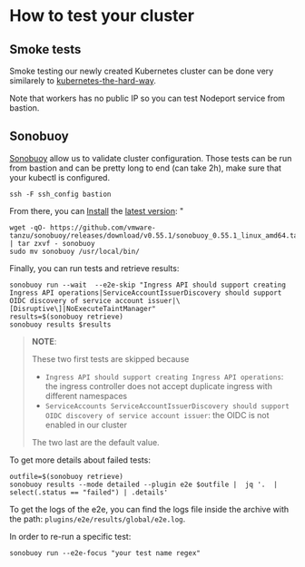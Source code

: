 # How to test your cluster

## Smoke tests

Smoke testing our newly created Kubernetes cluster can be done very similarely to [kubernetes-the-hard-way](https://github.com/kelseyhightower/kubernetes-the-hard-way/blob/master/docs/13-smoke-test.md).

Note that workers has no public IP so you can test Nodeport service from bastion.

## Sonobuoy

[Sonobuoy](https://sonobuoy.io/) allow us to validate cluster configuration. Those tests can be run from bastion and can be pretty long to end (can take 2h), make sure that your kubectl is configured.

```
ssh -F ssh_config bastion
```

From there, you can [Install](https://sonobuoy.io/docs/v0.55.1/#installation) the [latest version](https://github.com/vmware-tanzu/sonobuoy/releases):
"
```
wget -qO- https://github.com/vmware-tanzu/sonobuoy/releases/download/v0.55.1/sonobuoy_0.55.1_linux_amd64.tar.gz | tar zxvf - sonobuoy
sudo mv sonobuoy /usr/local/bin/
```

Finally, you can run tests and retrieve results:

```
sonobuoy run --wait  --e2e-skip "Ingress API should support creating Ingress API operations|ServiceAccountIssuerDiscovery should support OIDC discovery of service account issuer|\[Disruptive\]|NoExecuteTaintManager"
results=$(sonobuoy retrieve)
sonobuoy results $results
```

> **NOTE**: 
> 
> These two first tests are skipped because
> -  `Ingress API should support creating Ingress API operations`: the ingress controller does not accept duplicate ingress with different namespaces
> -  `ServiceAccounts ServiceAccountIssuerDiscovery should support OIDC discovery of service account issuer`: the OIDC is not enabled in our cluster
> 
> The two last are the default value.

To get more details about failed tests:
```
outfile=$(sonobuoy retrieve)
sonobuoy results --mode detailed --plugin e2e $outfile |  jq '.  | select(.status == "failed") | .details'
```

To get the logs of the e2e, you can find the logs file inside the archive with the path: `plugins/e2e/results/global/e2e.log`.

In order to re-run a specific test:
```
sonobuoy run --e2e-focus "your test name regex"
```
